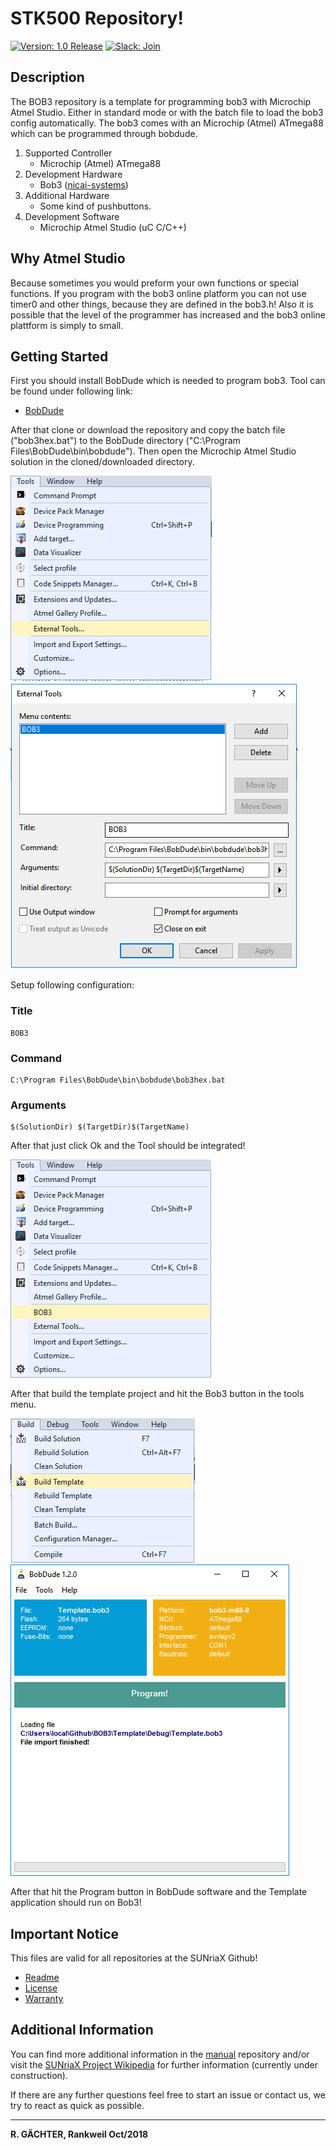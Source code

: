 ﻿# STK500 Repository!

[![Version: 1.0 Release](https://img.shields.io/badge/Version-1.0%20Release-green.svg)](https://github.com/sunriax) [![Slack: Join](https://img.shields.io/badge/Slack-Join-blue.svg)](https://join.slack.com/t/sunriax-technology/shared_invite/enQtMjg3OTE2MjIyMTE2LTU1MmEwNmY5Y2Y3MTNjNzFhYzE5NTFkYWY4NzE0YmQzNzA5NjBkMWQ3ODkyNDI1NjJmMGIwYzMwOGI5ZjA2MDg)

## Description

The BOB3 repository is a template for programming bob3 with Microchip Atmel Studio. Either in standard mode or with the batch file to load the bob3 config automatically. The bob3 comes with an Microchip (Atmel) ATmega88 which can be programmed through bobdude.


1. Supported Controller
   * Microchip (Atmel) ATmega88
1. Development Hardware
   * Bob3 ([nicai-systems](https://www.bob3.org/de/))
1. Additional Hardware
   * Some kind of pushbuttons.
1. Development Software
   * Microchip Atmel Studio (uC C/C++)

## Why Atmel Studio

Because sometimes you would preform your own functions or special functions. If you program with the bob3 online platform you can not use timer0 and other things, because they are defined in the bob3.h! Also it is possible that the level of the programmer has increased and the bob3 online plattform is simply to small.

## Getting Started

First you should install BobDude which is needed to program bob3. Tool can be found under following link:

* [BobDude](https://www.bob3.org/de/code)

After that clone or download the repository and copy the batch file ("bob3hex.bat") to the BobDude directory ("C:\Program Files\BobDude\bin\bobdude"). Then open the Microchip Atmel Studio solution in the cloned/downloaded directory.

![Add external tool](https://raw.githubusercontent.com/sunriax/manual/master/docs/image/bob3_external.png "Add external tool")
![Setup external tool](https://raw.githubusercontent.com/sunriax/manual/master/docs/image/bob3_external_setup.png "Setup external tool")

Setup following configuration:

### Title

```
BOB3
```

### Command

```
C:\Program Files\BobDude\bin\bobdude\bob3hex.bat
```

### Arguments

```
$(SolutionDir) $(TargetDir)$(TargetName)
```

After that just click Ok and the Tool should be integrated!

![Completed external tool](https://raw.githubusercontent.com/sunriax/manual/master/docs/image/bob3_external_complete.png "Completed external tool")

After that build the template project and hit the Bob3 button in the tools menu.

![Build Template](https://raw.githubusercontent.com/sunriax/manual/master/docs/image/bob3_build_template.png "Build Template")
![Flash Template](https://raw.githubusercontent.com/sunriax/manual/master/docs/image/bob3_flash_template.png "Flash Template")

After that hit the Program button in BobDude software and the Template application should run on Bob3!

## Important Notice

This files are valid for all repositories at the SUNriaX Github!
* [Readme](https://github.com/sunriax/manual/blob/master/README.md)
* [License](https://github.com/sunriax/manual/blob/master/LICENSE.md)
* [Warranty](https://github.com/sunriax/manual/blob/master/WARRANTY.md)

## Additional Information

You can find more additional information in the [manual](https://github.com/sunriax/manual/tree/master/docs) repository and/or visit the [SUNriaX Project Wikipedia](https://wiki.sunriax.at/) for further information (currently under construction).

If there are any further questions feel free to start an issue or contact us, we try to react as quick as possible.

---
**R. GÄCHTER, Rankweil Oct/2018**